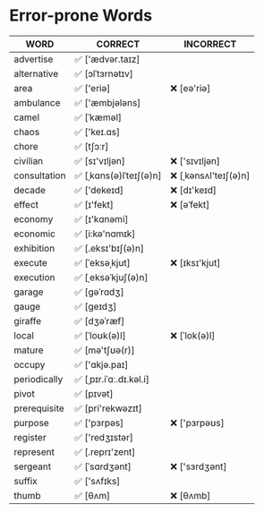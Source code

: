 # Error-prone Words

| WORD         | CORRECT                | INCORRECT            |
| ------------ | ---------------------- | -------------------- |
| advertise    | ✅ ['ædvər.taɪz]        |                      |
| alternative  | ✅ [ɔlˈtɜrnətɪv]        |                      |
| area         | ✅ ['eriə]              | ❌ [eə'riə]           |
| ambulance    | ✅ ['æmbjələns]         |                      |
| camel        | ✅ [ˈkæməl]             |                      |
| chaos        | ✅ ['keɪ.ɑs]            |                      |
| chore        | ✅ [tʃɔːr]              |                      |
| civilian     | ✅ [sɪ'vɪljən]          | ❌ ['sɪvɪljən]        |
| consultation | ✅ [ˌkɑns(ə)lˈteɪʃ(ə)n] | ❌ [ˌkənsʌl'teɪʃ(ə)n] |
| decade       | ✅ ['dekeɪd]            | ❌ [dɪ'keɪd]          |
| effect       | ✅ [ɪ'fekt]             | ❌ [əˈfekt]           |
| economy      | ✅ [ɪ'kɑnəmi]           |                      |
| economic     | ✅ [i:kə'nɑmɪk]         |                      |
| exhibition   | ✅ [.eksɪ'bɪʃ(ə)n]      |                      |
| execute      | ✅ [ˈeksəˌkjut]         | ❌ [ɪksɪ'kjut]        |
| execution    | ✅ [ˌeksəˈkjuʃ(ə)n]     |                      |
| garage       | ✅ [ɡəˈrɑdʒ]            |                      |
| gauge        | ✅ [ɡeɪdʒ]              |                      |
| giraffe      | ✅ [dʒəˈræf]            |                      |
| local        | ✅ [ˈloʊk(ə)l]          | ❌ [ˈlok(ə)l]         |
| mature       | ✅ [mə'tʃʊə(r)]         |                      |
| occupy       | ✅ ['ɑkjə.paɪ]          |                      |
| periodically | ✅ [ˌpɪr.iˈɑː.dɪ.kəl.i] |                      |
| pivot        | ✅ [pɪvət]              |                      |
| prerequisite | ✅ [pri'rekwəzɪt]       |                      |
| purpose      | ✅ ['pɜrpəs]            | ❌ ['pɜrpəʊs]         |
| register     | ✅ ['redʒɪstər]         |                      |
| represent    | ✅ [.reprɪ'zent]        |                      |
| sergeant     | ✅ [ˈsɑrdʒənt]          | ❌ ['sɜrdʒənt]        |
| suffix       | ✅ ['sʌfɪks]            |                      |
| thumb        | ✅ [θʌm]                | ❌ [θʌmb]             |